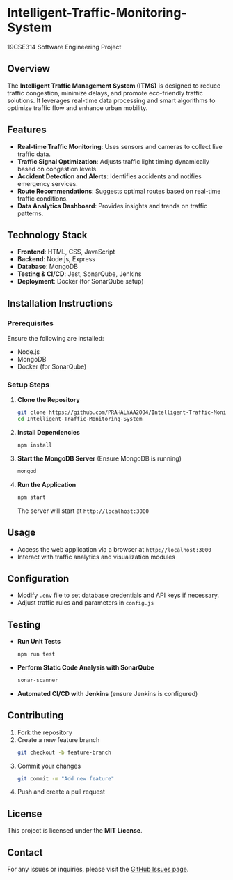 # Intelligent-Traffic-Monitoring-System
19CSE314 Software Engineering Project


## Overview
The **Intelligent Traffic Management System (ITMS)** is designed to reduce traffic congestion, minimize delays, and promote eco-friendly traffic solutions. It leverages real-time data processing and smart algorithms to optimize traffic flow and enhance urban mobility.

## Features
- **Real-time Traffic Monitoring**: Uses sensors and cameras to collect live traffic data.
- **Traffic Signal Optimization**: Adjusts traffic light timing dynamically based on congestion levels.
- **Accident Detection and Alerts**: Identifies accidents and notifies emergency services.
- **Route Recommendations**: Suggests optimal routes based on real-time traffic conditions.
- **Data Analytics Dashboard**: Provides insights and trends on traffic patterns.

## Technology Stack
- **Frontend**: HTML, CSS, JavaScript
- **Backend**: Node.js, Express
- **Database**: MongoDB
- **Testing & CI/CD**: Jest, SonarQube, Jenkins
- **Deployment**: Docker (for SonarQube setup)

## Installation Instructions
### Prerequisites
Ensure the following are installed:
- Node.js
- MongoDB
- Docker (for SonarQube)

### Setup Steps
1. **Clone the Repository**
   ```sh
   git clone https://github.com/PRAHALYAA2004/Intelligent-Traffic-Monitoring-System.git
   cd Intelligent-Traffic-Monitoring-System
   ```
2. **Install Dependencies**
   ```sh
   npm install
   ```
3. **Start the MongoDB Server** (Ensure MongoDB is running)
   ```sh
   mongod
   ```
4. **Run the Application**
   ```sh
   npm start
   ```
   The server will start at `http://localhost:3000`

## Usage
- Access the web application via a browser at `http://localhost:3000`
- Interact with traffic analytics and visualization modules

## Configuration
- Modify `.env` file to set database credentials and API keys if necessary.
- Adjust traffic rules and parameters in `config.js`

## Testing
- **Run Unit Tests**
  ```sh
  npm run test
  ```
- **Perform Static Code Analysis with SonarQube**
  ```sh
  sonar-scanner
  ```
- **Automated CI/CD with Jenkins** (ensure Jenkins is configured)

## Contributing
1. Fork the repository
2. Create a new feature branch
   ```sh
   git checkout -b feature-branch
   ```
3. Commit your changes
   ```sh
   git commit -m "Add new feature"
   ```
4. Push and create a pull request

## License
This project is licensed under the **MIT License**.

## Contact
For any issues or inquiries, please visit the [GitHub Issues page](https://github.com/PRAHALYAA2004/Intelligent-Traffic-Monitoring-System/issues).

